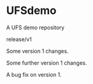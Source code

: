 # UFSdemo
A UFS demo repository

release/v1

Some version 1 changes.

Some further version 1 changes.

A bug fix on version 1.
